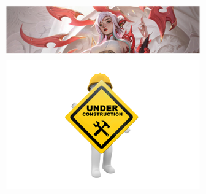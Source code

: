 <html>
<head>
	<meta http-equiv="Content-Type" content="text/html; charset=UTF-8" />
  <link rel="stylesheet" href="assets/styles/style.css">          
</head>
<body>


<div id="banner">
  <img src="assets/img/Irelia_crop.jpg" alt="Imagem 1">
</div>

<p align="center">
  <img src="assets/img/underconstruction.png" alt="Descrição da imagem">
</p>

</body>
</html>